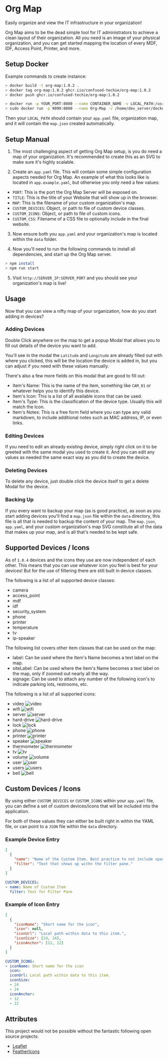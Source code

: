 # Org Map

Easily organize and view the IT infrastructure in your organization!

Org Map aims to be the dead simple tool for IT administrators to achieve a clean layout of their organization. All you need is an image of your physical organization, and you can get started mapping the location of every MDF, IDF, Access Point, Printer, and more.

## Setup Docker

Example commands to create instance:

```bash
> docker build -t org-map:1.0.2 .
> docker tag org-map:1.0.2 ghcr.iio/confused-techie/org-map:1.0.2
> docker push ghcr.io/confused-techie/org-map:1.0.2
```

```bash
> docker run -p YOUR_PORT:8080 --name CONTAINER_NAME -v LOCAL_PATH:/usr/src/app/data -d ghcr.io/confused-Techie/org-map:latest
> sudo docker run -p 9090:8080 --name Org-Map -v /home/dev_server/docker/org-map:/usr/src/app/data ghcr.io/confused-techie/org-map:1.0.2
```

Then your `LOCAL_PATH` should contain your `app.yaml` file, organization map, and it will contain the `map.json` created automatically.

## Setup Manual

1. The most challenging aspect of getting Org Map setup, is you do need a map of your organization. It's recommended to create this as an SVG to make sure it's highly scalable.

2. Create an `app.yaml` file. This will contain some simple configuration aspects needed for Org Map. An example of what this looks like is located in `app.example.yaml`, but otherwise you only need a few values:

  * `PORT`: This is the port the Org Map Server will be exposed on.
  * `TITLE`: This is the title of your Website that will show up in the browser.
  * `MAP`: This is the filename of your custom organization's map.
  * `CUSTOM_DEVICES`: Object, or path to file of custom device classes.
  * `CUSTOM_ICONS`: Object, or path to file of custom icons.
  * `CUSTOM_CSS`: Filename of a CSS file to optionally include in the final website.

3. Now ensure both you `app.yaml` and your organization's map is located within the `data` folder.

4. Now you'll need to run the following commands to install all dependencies, and start up the Org Map server.

```bash
> npm install
> npm run start
```

5. Visit `http://SERVER_IP:SERVER_PORT` and you should see your organization's map is live!

## Usage

Now that you can view a nifty map of your organization, how do you start adding in devices?

### Adding Devices

Double Click anywhere on the map to get a popup Modal that allows you to fill out details of the device you want to add.

You'll see in the modal the `Latitude` and `Longitude` are already filled out with where you clicked, this will be the location the device is added in, but you can adjust if you need with these values manually.

There's also a few more fields on this modal that are good to fill out:

  * Item's Name: This is the name of the item, something like `CAM_01` or whatever helps you to identify this device.
  * Item's Icon: This is a list of all available icons that can be used.
  * Item's Type: This is the classification of the device type. Usually this will match the Icon.
  * Item's Notes: This is a free form field where you can type any valid markdown, to include additional notes such as MAC address, IP, or even links.

### Editing Devices

If you need to edit an already existing device, simply right click on it to be greeted with the same modal you used to create it. And you can edit any values as needed the same exact way as you did to create the device.

### Deleting Devices

To delete any device, just double click the device itself to get a delete Modal for the device.

### Backing Up

If you every want to backup your map (as is good practice), as soon as you start adding devices you'll find a `map.json` file within the `data` directory, this file is all that is needed to backup the content of your map. The `map.json`, `app.yaml`, and your custom organization's map SVG constitute all of the data that makes up your map, and is all that's needed to be kept safe.

## Supported Devices / Icons

As of `1.0.4` devices and the icons they use are now independent of each other. This means that you can use whatever icon you feel is best for your devices! But for the use of filtering there are still built in device classes.

The following is a list of all supported device classes:

  * camera
  * access_point
  * mdf
  * idf
  * security_system
  * phone
  * printer
  * temperature
  * tv
  * ip-speaker

The following list covers other item classes that can be used on the map:

  * label: Can be used where the Item's Name becomes a text label on the map.
  * siteLabel: Can be used where the Item's Name becomes a text label on the map, only if zoomed out nearly all the way.
  * signage: Can be used to attach any number of the following icon's to indicate parking lots, restrooms, etc.

The following is a list of all supported icons:

  * video ![video](./static/assets/video.svg)
  * wifi ![wifi](./static/assets/wifi.svg)
  * server ![server](./static/assets/server.svg)
  * hard-drive ![hard-drive](./static/assets/hard-drive.svg)
  * lock ![lock](./static/assets/lock.svg)
  * phone ![phone](./static/assets/phone.svg)
  * printer ![printer](./static/assets/printer.svg)
  * speaker ![speaker](./static/assets/speaker.svg)
  * thermometer ![thermometer](./static/assets/thermometer.svg)
  * tv ![tv](./static/assets/tv.svg)
  * volume ![volume](./static/assets/volume-2.svg)
  * user ![user](./static/assets/user.svg)
  * users ![users](./static/assets/users.svg)
  * bell ![bell](./static/assets/bell.svg)

## Custom Devices / Icons

By using either `CUSTOM_DEVICES` or `CUSTOM_ICONS` within your `app.yaml` file, you can define a set of custom devices/icons that will be included into the application.

For both of these values they can either be built right in within the YAML file, or can point to a `JSON` file within the `data` directory.

### Example Device Entry

```json
[
  {
    "name": "Name of the Custom Item. Best practice to not include spaces or special characters",
    "filter": "Text that shows up withn the filter pane."
  }
]
```

```yaml
CUSTOM_DEVICES:
- name: Name of Custom Item
  filter: Text for Filter Pane
```

### Example of Icon Entry

```json
[
  {
    "iconName": "Short name for the icon",
    "icon": null,
    "iconUrl": "Local path within data to this item.",
    "iconSize": [24, 24],
    "iconAnchor": [12, 12]
  }
]
```

```yaml
CUSTOM_ICONS:
- iconName: Short name for the icon
  icon:
  iconUrl: Local path within data to this item.
  iconSize:
  - 24
  - 24
  iconAnchor:
  - 12
  - 12
```

## Attributes

This project would not be possible without the fantastic following open source projects:

  * [Leaflet](https://leafletjs.com/)
  * [FeatherIcons](https://feathericons.com/)
